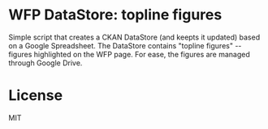 # WFP DataStore: topline figures
Simple script that creates a CKAN DataStore (and keepts it updated) based on a Google Spreadsheet. The DataStore contains "topline figures" -- figures highlighted on the WFP page. For ease, the figures are managed through Google Drive.

# License
MIT